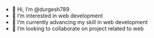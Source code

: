 - 👋 Hi, I’m @durgesh789
- 👀 I’m interested in web development
- 🌱 I’m currently advancing my skill in web development
- 💞️ I’m looking to collaborate on project related to web

<!---
durgesh789/durgesh789 is a ✨ special ✨ repository because its `README.md` (this file) appears on your GitHub profile.
You can click the Preview link to take a look at your changes.
--->
